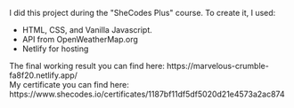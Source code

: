 I did this project during the "SheCodes Plus" course. To create it, I used:<br/>
<ul>
<li>HTML, CSS, and Vanilla Javascript.</li>
<li>API from OpenWeatherMap.org</li>
<li>Netlify for hosting</li>
</ul>
The final working result you can find here: https://marvelous-crumble-fa8f20.netlify.app/ <br/>
My certificate you can find here: https://www.shecodes.io/certificates/1187bf11df5df5020d21e4573a2ac874
